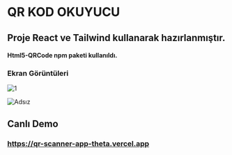# QR KOD OKUYUCU

## Proje React ve Tailwind kullanarak hazırlanmıştır.

#### Html5-QRCode npm paketi kullanıldı.

### Ekran Görüntüleri
![1](https://github.com/measses/QR-Scanner-App/assets/67739721/e987792f-c3c7-4389-b1d0-cad0648f0d74)

![Adsız](https://github.com/measses/QR-Scanner-App/assets/67739721/870600fb-78fa-4821-9c9a-7500a15f9687)

## Canlı Demo
### https://qr-scanner-app-theta.vercel.app

